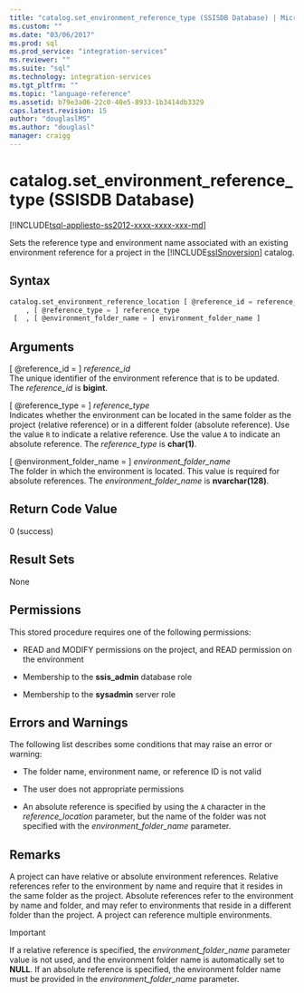 ```yaml
---
title: "catalog.set_environment_reference_type (SSISDB Database) | Microsoft Docs"
ms.custom: ""
ms.date: "03/06/2017"
ms.prod: sql
ms.prod_service: "integration-services"
ms.reviewer: ""
ms.suite: "sql"
ms.technology: integration-services
ms.tgt_pltfrm: ""
ms.topic: "language-reference"
ms.assetid: b79e3a06-22c0-40e5-8933-1b3414db3329
caps.latest.revision: 15
author: "douglaslMS"
ms.author: "douglasl"
manager: craigg
---
```

# catalog.set_environment_reference_type (SSISDB Database)
[!INCLUDE[tsql-appliesto-ss2012-xxxx-xxxx-xxx-md](../../includes/tsql-appliesto-ss2012-xxxx-xxxx-xxx-md.md)]

  Sets the reference type and environment name associated with an existing environment reference for a project in the [!INCLUDE[ssISnoversion](../../includes/ssisnoversion-md.md)] catalog.  
  
## Syntax  
  
```sql  
catalog.set_environment_reference_location [ @reference_id = reference_id  
    , [ @reference_type = ] reference_type  
 [  , [ @environment_folder_name = ] environment_folder_name ]  
```  
  
## Arguments  
 [ @reference_id = ] *reference_id*  
 The unique identifier of the environment reference that is to be updated. The *reference_id* is **bigint**.  
  
 [ @reference_type = ] *reference_type*  
 Indicates whether the environment can be located in the same folder as the project (relative reference) or in a different folder (absolute reference). Use the value `R` to indicate a relative reference. Use the value `A` to indicate an absolute reference. The *reference_type* is **char(1)**.  
  
 [ @environment_folder_name = ] *environment_folder_name*  
 The folder in which the environment is located. This value is required for absolute references. The *environment_folder_name* is **nvarchar(128)**.  
  
## Return Code Value  
 0 (success)  
  
## Result Sets  
 None  
  
## Permissions  
 This stored procedure requires one of the following permissions:  
  
-   READ and MODIFY permissions on the project, and READ permission on the environment  
  
-   Membership to the **ssis_admin** database role  
  
-   Membership to the **sysadmin** server role  
  
## Errors and Warnings  
 The following list describes some conditions that may raise an error or warning:  
  
-   The folder name, environment name, or reference ID is not valid  
  
-   The user does not appropriate permissions  
  
-   An absolute reference is specified by using the `A` character in the *reference_location* parameter, but the name of the folder was not specified with the *environment_folder_name* parameter.  
  
## Remarks  
 A project can have relative or absolute environment references. Relative references refer to the environment by name and require that it resides in the same folder as the project. Absolute references refer to the environment by name and folder, and may refer to environments that reside in a different folder than the project. A project can reference multiple environments.  
  
> [!IMPORTANT]  
>  If a relative reference is specified, the *environment_folder_name* parameter value is not used, and the environment folder name is automatically set to **NULL**. If an absolute reference is specified, the environment folder name must be provided in the *environment_folder_name* parameter.  
  
  
